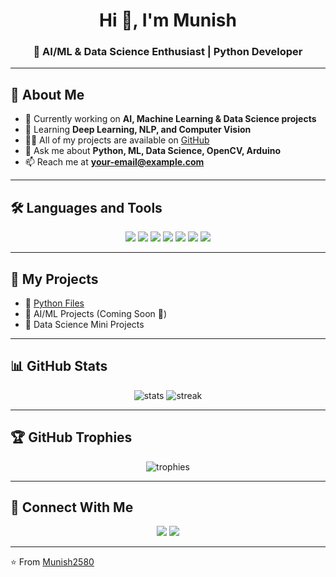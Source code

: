<h1 align="center">Hi 👋, I'm Munish</h1>
<h3 align="center">🚀 AI/ML & Data Science Enthusiast | Python Developer</h3>

---

## 🌟 About Me  
- 🔭 Currently working on **AI, Machine Learning & Data Science projects**  
- 🌱 Learning **Deep Learning, NLP, and Computer Vision**  
- 👨‍💻 All of my projects are available on [GitHub](https://github.com/munish2580)  
- 💬 Ask me about **Python, ML, Data Science, OpenCV, Arduino**  
- 📫 Reach me at **your-email@example.com**  

---

## 🛠️ Languages and Tools  

<p align="center"> 
  <img src="https://img.shields.io/badge/Python-3776AB?style=for-the-badge&logo=python&logoColor=white"/>
  <img src="https://img.shields.io/badge/TensorFlow-FF6F00?style=for-the-badge&logo=tensorflow&logoColor=white"/>
  <img src="https://img.shields.io/badge/scikit--learn-F7931E?style=for-the-badge&logo=scikit-learn&logoColor=white"/>
  <img src="https://img.shields.io/badge/Pandas-150458?style=for-the-badge&logo=pandas&logoColor=white"/>
  <img src="https://img.shields.io/badge/Numpy-013243?style=for-the-badge&logo=numpy&logoColor=white"/>
  <img src="https://img.shields.io/badge/OpenCV-5C3EE8?style=for-the-badge&logo=opencv&logoColor=white"/>
  <img src="https://img.shields.io/badge/Arduino-00979D?style=for-the-badge&logo=arduino&logoColor=white"/>
</p>

---

## 🚀 My Projects  

- 🔹 [Python Files](https://github.com/munish2580/python-files)  
- 🔹 AI/ML Projects (Coming Soon 🚀)  
- 🔹 Data Science Mini Projects  

---

## 📊 GitHub Stats  

<p align="center">
  <img src="https://github-readme-stats.vercel.app/api?username=munish2580&show_icons=true&theme=radical" alt="stats"/>
  <img src="https://github-readme-streak-stats.herokuapp.com/?user=munish2580&theme=radical" alt="streak"/>
</p>

---

## 🏆 GitHub Trophies  
<p align="center">
  <img src="https://github-profile-trophy.vercel.app/?username=munish2580&theme=onedark" alt="trophies"/>
</p>

---

## 🔗 Connect With Me  
<p align="center">
  <a href="https://linkedin.com/in/your-linkedin" target="blank"><img src="https://img.shields.io/badge/LinkedIn-blue?style=for-the-badge&logo=linkedin"/></a>
  <a href="mailto:your-email@example.com"><img src="https://img.shields.io/badge/Email-D14836?style=for-the-badge&logo=gmail&logoColor=white"/></a>
</p>

---

⭐️ From [Munish2580](https://github.com/munish2580)
